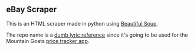 ## eBay Scraper

This is an HTML scraper made in python using [Beautiful Soup](https://www.crummy.com/software/BeautifulSoup/).

The repo name is a [dumb lyric reference](https://genius.com/The-mountain-goats-wild-sage-lyrics) since it's going to be used for the Mountain Goats [price tracker app](https://github.com/jonsolari/tmgox).
